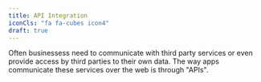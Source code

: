 ```yaml
---
title: API Integration
iconCls: "fa fa-cubes icon4"
draft: true
---
```

Often businessess need to communicate with third party services or even provide access by third parties to their own data. The way apps communicate these services over the web is through "APIs".